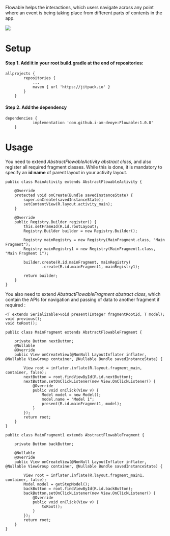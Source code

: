 Flowable helps the interactions, which users navigate across any point where an event is being taking place from different parts of contents in the app.

[![](https://jitpack.io/v/i-am-deoye/Flowable.svg)](https://jitpack.io/#i-am-deoye/Flowable)

# Setup
#### Step 1. Add it in your root build.gradle at the end of repositories:

```
allprojects {
		repositories {
			...
			maven { url 'https://jitpack.io' }
		}
	}
```
#### Step 2. Add the dependency
```
dependencies {
	        implementation 'com.github.i-am-deoye:Flowable:1.0.8'
	}
```

# Usage

You need to extend *AbstractFlowableActivity abstract class*, and also register all required fragment classes. While this is done, it is mandatory to specify an **id name** of parent layout in your activity layout.

```
public class MainActivity extends AbstractFlowableActivity {

    @Override
    protected void onCreate(Bundle savedInstanceState) {
        super.onCreate(savedInstanceState);
        setContentView(R.layout.activity_main);
    }

    @Override
    public Registry.Builder register() {
        this.setFrameId(R.id.rootLayout);
        Registry.Builder builder = new Registry.Builder();

        Registry mainRegistry = new Registry(MainFragment.class, "Main Fragment");
        Registry mainRegistry1 = new Registry(MainFragment1.class, "Main Fragment 1");

        builder.create(R.id.mainFragment, mainRegistry)
                .create(R.id.mainFragment1, mainRegistry1);

        return builder;
    }
}
```


You also need to extend *AbstractFlowableFragment abstract class*, which contain the APIs for navigation and passing of data to another fragment if required :

```
<T extends Serializable>void present(Integer fragmentRootId, T model);
void previous();
void toRoot();
```

```
public class MainFragment extends AbstractFlowableFragment {

    private Button nextButton;
    @Nullable
    @Override
    public View onCreateView(@NonNull LayoutInflater inflater, @Nullable ViewGroup container, @Nullable Bundle savedInstanceState) {

        View root = inflater.inflate(R.layout.fragment_main, container, false);
        nextButton = root.findViewById(R.id.nextButton);
        nextButton.setOnClickListener(new View.OnClickListener() {
            @Override
            public void onClick(View v) {
                Model model = new Model();
                model.name = "Model 1";
                present(R.id.mainFragment1, model);
            }
        });
        return root;
    }
}
```

```
public class MainFragment1 extends AbstractFlowableFragment {

    private Button backButton;

    @Nullable
    @Override
    public View onCreateView(@NonNull LayoutInflater inflater, @Nullable ViewGroup container, @Nullable Bundle savedInstanceState) {

        View root = inflater.inflate(R.layout.fragment_main1, container, false);
        Model model = getStepModel();
        backButton = root.findViewById(R.id.backButton);
        backButton.setOnClickListener(new View.OnClickListener() {
            @Override
            public void onClick(View v) {
                toRoot();
            }
        });
        return root;
    }
}
```
